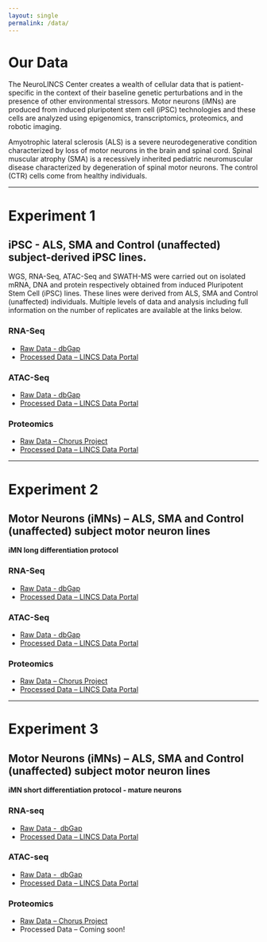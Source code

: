 ```yaml
---
layout: single
permalink: /data/
---
```


<h1 class="custom__title">Our Data</h1>

<!-- <div class="custom__pie-chart"><canvas id="celltypes" width="10" height="10"></canvas></div> -->
<div class="custom__chart custom__pie-chart"><canvas id="diseases" width="10" height="10"></canvas></div>
<!-- <div class="custom__pie-chart"><canvas id="assays" width="10" height="10"></canvas></div> -->
<!-- <div class="custom__pie-chart"><canvas id="filetypes" width="100" height="100"></canvas></div> -->
<!-- <div class="custom__pie-chart"><canvas id="perturbations" width="100" height="100"></canvas></div> -->

The NeuroLINCS Center creates a wealth of cellular data that is patient-specific in the context of their baseline genetic perturbations and in the presence of other environmental stressors. Motor neurons (iMNs) are produced from induced pluripotent stem cell (iPSC) technologies and these cells are analyzed using epigenomics, transcriptomics, proteomics, and robotic imaging.

Amyotrophic lateral sclerosis (ALS) is a severe neurodegenerative condition characterized by loss of motor neurons in the brain and spinal cord. Spinal muscular atrophy (SMA) is a recessively inherited pediatric neuromuscular disease characterized by degeneration of spinal motor neurons. The control (CTR) cells come from healthy individuals.

<div class="custom__chart custom__bar-chart"><canvas id="releases" width="10" height="7"></canvas></div>

---

# Experiment 1

## iPSC - ALS, SMA and Control (unaffected) subject-derived iPSC lines.
WGS, RNA-Seq, ATAC-Seq and SWATH-MS were carried out on isolated mRNA, DNA and protein respectively obtained from induced Pluripotent Stem Cell (iPSC) lines. These lines were derived from ALS, SMA and Control (unaffected) individuals.  Multiple levels of data and analysis including full information on the number of replicates are available at the links below.

### RNA-Seq
- [Raw Data -  dbGap](https://www.ncbi.nlm.nih.gov/projects/gap/cgi-bin/study.cgi?study_id=phs001231.v1.p1)
- [Processed Data – LINCS Data Portal](http://lincsportal.ccs.miami.edu/datasets/#/view/LDS-1356)

### ATAC-Seq
- [Raw Data -  dbGap](https://www.ncbi.nlm.nih.gov/projects/gap/cgi-bin/study.cgi?study_id=phs001231.v1.p1)
- [Processed Data – LINCS Data Portal](http://lincsportal.ccs.miami.edu/datasets/#/view/LDS-1354)

### Proteomics
- [Raw Data – Chorus Project](https://chorusproject.org/pages/dashboard.html#/search/neuroLINCS/projects)
- [Processed Data – LINCS Data Portal](http://lincsportal.ccs.miami.edu/datasets/#/view/LDS-1358)

---

# Experiment 2

## Motor Neurons (iMNs) – ALS, SMA and Control (unaffected) subject motor neuron lines
**iMN long differentiation protocol**

### RNA-Seq
- [Raw Data -  dbGap](http://www.ncbi.nlm.nih.gov/projects/gap/cgi-bin/study.cgi?study_id=phs001231.v1.p1)
- [Processed Data – LINCS Data Portal](http://lincsportal.ccs.miami.edu/datasets-beta/#/view/LDS-1398)

### ATAC-Seq
- [Raw Data -  dbGap](http://www.ncbi.nlm.nih.gov/projects/gap/cgi-bin/study.cgi?study_id=phs001231.v1.p1)
- [Processed Data – LINCS Data Portal](http://lincsportal.ccs.miami.edu/datasets-beta/#/view/LDS-1400)

### Proteomics
- [Raw Data – Chorus Project](https://chorusproject.org/pages/dashboard.html#/search/neuroLINCS/projects)
- [Processed Data – LINCS Data Portal](http://lincsportal.ccs.miami.edu/datasets-beta/#/view/LDS-1423)


---

# Experiment 3

## Motor Neurons (iMNs) – ALS, SMA and Control (unaffected) subject motor neuron lines
**iMN short differentiation protocol - mature neurons**

### RNA-seq
- [Raw Data -  dbGap](http://www.ncbi.nlm.nih.gov/projects/gap/cgi-bin/study.cgi?study_id=phs001231.v1.p1)
- [Processed Data – LINCS Data Portal](http://lincsportal.ccs.miami.edu/datasets/#/view/LDS-1499)
 
### ATAC-seq
- [Raw Data -  dbGap](http://www.ncbi.nlm.nih.gov/projects/gap/cgi-bin/study.cgi?study_id=phs001231.v1.p1)
- [Processed Data – LINCS Data Portal](http://lincsportal.ccs.miami.edu/datasets/#/view/LDS-1501)
 
### Proteomics
- [Raw Data – Chorus Project](https://chorusproject.org/pages/dashboard.html#/search/neuroLINCS/projects)
- Processed Data – Coming soon!
